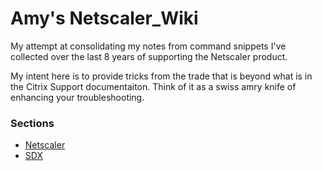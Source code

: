 # Amy's Netscaler_Wiki
 
My attempt at consolidating my notes from command snippets I've collected over the last 8 years of supporting the Netscaler product.

My intent here is to provide tricks from the trade that is beyond what is in the Citrix Support documentaiton.  Think of it as a swiss amry knife of enhancing your troubleshooting.
### Sections
- [Netscaler](netscaler/netscaler.md)
- [SDX](sdx/common_log_queries.md)
